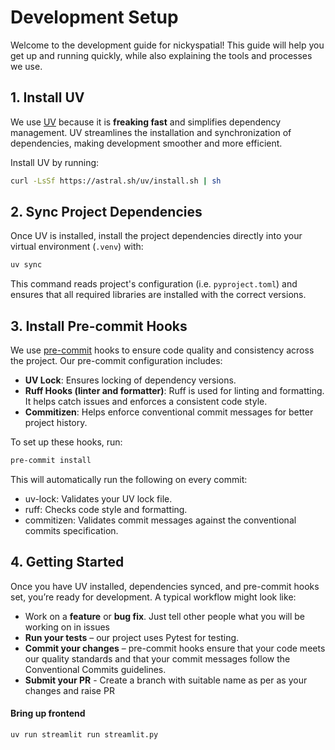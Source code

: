 # Development Setup

Welcome to the development guide for nickyspatial! This guide will help you get up and running quickly, while also explaining the tools and processes we use.

## 1. Install UV

We use [UV](https://docs.astral.sh/uv/getting-started/installation/#standalone-installer) because it is **freaking fast** and simplifies dependency management. UV streamlines the installation and synchronization of dependencies, making development smoother and more efficient.

Install UV by running:

```bash
curl -LsSf https://astral.sh/uv/install.sh | sh
```


## 2. Sync Project Dependencies

Once UV is installed, install the project dependencies directly into your virtual environment (`.venv`) with:

```bash
uv sync
```

This command reads project's configuration (i.e. `pyproject.toml`) and ensures that all required libraries are installed with the correct versions.

## 3. Install Pre-commit Hooks

We use [pre-commit](https://pre-commit.com/) hooks to ensure code quality and consistency across the project. Our pre-commit configuration includes:

- **UV Lock**: Ensures locking of dependency versions.
- **Ruff Hooks (linter and formatter)**: Ruff is used for linting and formatting. It helps catch issues and enforces a consistent code style.
- **Commitizen**: Helps enforce conventional commit messages for better project history.

To set up these hooks, run:

```bash
pre-commit install
```

This will automatically run the following on every commit:

- uv-lock: Validates your UV lock file.
- ruff: Checks code style and formatting.
- commitizen: Validates commit messages against the conventional commits specification.

## 4. Getting Started

Once you have UV installed, dependencies synced, and pre-commit hooks set, you’re ready for development. A typical workflow might look like:

- Work on a **feature** or **bug fix**. Just tell other people what you will be working on in issues
- **Run your tests** – our project uses Pytest for testing.
- **Commit your changes** – pre-commit hooks ensure that your code meets our quality standards and that your commit messages follow the Conventional Commits guidelines.
- **Submit your PR** - Create a branch with suitable name as per as your changes and raise PR

#### Bring up frontend

```bash
uv run streamlit run streamlit.py
```
